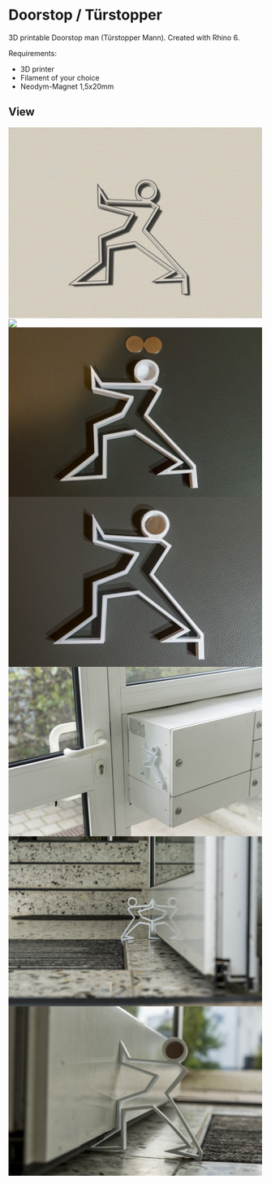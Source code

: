 # Doorstop / Türstopper
3D printable Doorstop man (Türstopper Mann). Created with Rhino 6.

Requirements:
* 3D printer 
* Filament of your choice
* Neodym-Magnet 1,5x20mm

## View
<img src="top_.jpg" width="500" align="center"> 
<img src="iso_.jpg" width="500" align="center"> 
<img src="20190731-DSC03908.jpg" width="500" align="center"> 
<img src="20190731-DSC03910.jpg" width="500" align="center"> 
<img src="20190731-DSC03913.jpg" width="500" align="center"> 
<img src="20190731-DSC03918.jpg" width="500" align="center"> 
<img src="20190731-DSC03925.jpg" width="500" align="center"> 
